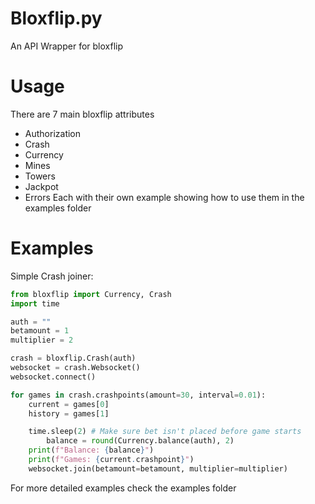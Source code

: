 # Bloxflip.py
An API Wrapper for bloxflip

# Usage
There are 7 main bloxflip attributes
 - Authorization
 - Crash
 - Currency
 - Mines
 - Towers
 - Jackpot
 - Errors
 Each with their own example showing how to use them in the examples folder

# Examples

Simple Crash joiner:
```py
from bloxflip import Currency, Crash
import time

auth = ""
betamount = 1
multiplier = 2

crash = bloxflip.Crash(auth)
websocket = crash.Websocket()
websocket.connect()

for games in crash.crashpoints(amount=30, interval=0.01):
	current = games[0]
	history = games[1]

	time.sleep(2) # Make sure bet isn't placed before game starts
        balance = round(Currency.balance(auth), 2)
	print(f"Balance: {balance}")
	print(f"Games: {current.crashpoint}")
	websocket.join(betamount=betamount, multiplier=multiplier)
```
For more detailed examples check the examples folder
